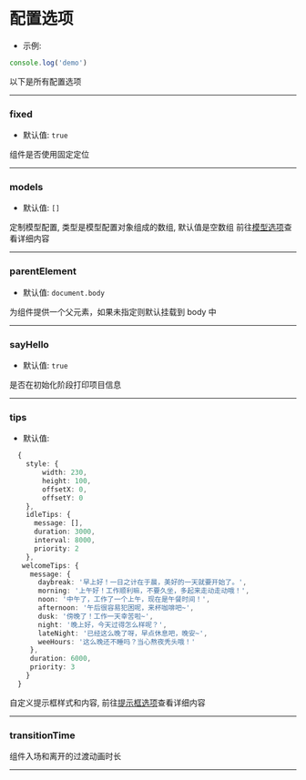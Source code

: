 # 配置选项

- 示例:


``` ts
console.log('demo')
```


以下是所有配置选项

---

### fixed

- 默认值: `true`

组件是否使用固定定位

---

### models

- 默认值: `[]`

定制模型配置, 类型是模型配置对象组成的数组, 默认值是空数组
前往[模型选项](/options/Model)查看详细内容

---

### parentElement

- 默认值: `document.body`

为组件提供一个父元素，如果未指定则默认挂载到 body 中

---

### sayHello

- 默认值: `true`

是否在初始化阶段打印项目信息

---

### tips

- 默认值:
  

``` ts
  {
    style: {
        width: 230,
        height: 100,
        offsetX: 0,
        offsetY: 0
    },
    idleTips: {
      message: [],
      duration: 3000,
      interval: 8000,
      priority: 2
    },
   welcomeTips: {
     message: {
       daybreak: '早上好！一日之计在于晨，美好的一天就要开始了。',
       morning: '上午好！工作顺利嘛，不要久坐，多起来走动走动哦！',
       noon: '中午了，工作了一个上午，现在是午餐时间！',
       afternoon: '午后很容易犯困呢，来杯咖啡吧~',
       dusk: '傍晚了！工作一天幸苦啦~',
       night: '晚上好，今天过得怎么样呢？',
       lateNight: '已经这么晚了呀，早点休息吧，晚安~',
       weeHours: '这么晚还不睡吗？当心熬夜秃头哦！'
     },
     duration: 6000,
     priority: 3
    }
  }
  ```


自定义提示框样式和内容, 前往[提示框选项](/options/Tips)查看详细内容

---

### transitionTime

组件入场和离开的过渡动画时长

---

